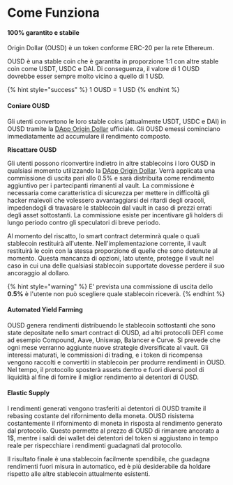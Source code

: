 # Come Funziona

#### 100% garantito e stabile

Origin Dollar \(OUSD\) è un token conforme ERC-20 per la rete Ethereum.

OUSD è una stable coin che è garantita in proporzione 1:1 con altre stable coin come USDT, USDC e DAI. Di conseguenza, il valore di 1 OUSD dovrebbe esser sempre molto vicino a quello di 1 USD.

{% hint style="success" %}
1 OUSD = 1 USD
{% endhint %}

#### Coniare OUSD

Gli utenti convertono le loro stable coins \(attualmente USDT, USDC e DAI\) in OUSD tramite la [DApp Origin Dollar](www.ousd.com) ufficiale. Gli OUSD emessi cominciano immediatamente ad accumulare il rendimento composto.

**Riscattare OUSD**

Gli utenti possono riconvertire indietro in altre stablecoins i loro OUSD in qualsiasi momento utilizzando la [DApp Origin Dollar](www.ousd.com). Verrà applicata una commissione di uscita pari allo 0.5% e sarà distribuita come rendimento aggiuntivo per i partecipanti rimanenti al vault. La commissione è necessaria come caratteristica di sicurezza per mettere in difficoltà gli hacker malevoli che volessero avvantaggiarsi dei ritardi degli oracoli, impedendogli di travasare le stablecoin dal vault in caso di prezzi errati degli asset sottostanti. La commissione esiste per incentivare gli holders di lungo periodo contro gli speculatori di breve periodo.

Al momento del riscatto, lo smart contract determinrà quale o quali stablecoin restituirà all'utente. Nell'implementazione corrente, il vault restituirà le coin con la stessa proporzione di quelle che sono detenute al momento. Questa mancanza di opzioni, lato utente, protegge il vault nel caso in cui una delle qualsiasi stablecoin supportate dovesse perdere il suo ancoraggio al dollaro.

{% hint style="warning" %}
E' prevista una commissione di uscita dello **0.5%** è l'utente non può scegliere quale stablecoin riceverà.
{% endhint %}

#### **Automated Yield Farming**

OUSD genera rendimenti distribuendo le stablecoin sottostanti che sono state depositate nello smart contract di OUSD, ad altri protocolli DEFI come ad esempio Compound, Aave, Uniswap, Balancer e Curve. Si prevede che ogni mese verranno aggiunte nuove strategie diversificate al vault. Gli interessi maturati, le commissioni di trading, e i token di ricompensa vengono raccolti e convertiti in stablecoin per produrre rendimenti in OUSD. Nel tempo, il protocollo sposterà assets dentro e fuori diversi pool di liquidità al fine di fornire il miglior rendimento ai detentori di OUSD.

#### **Elastic Supply**

I rendimenti generati vengono trasferiti ai detentori di OUSD tramite il rebasing costante del rifornimento della moneta. OUSD risistema costantemente il rifornimento di moneta in risposta al rendimento generato dal protocollo. Questo permette al prezzo di OUSD di rimanere ancorato a 1$, mentre i saldi dei wallet dei detentori del token si aggiustano in tempo reale per rispecchiare i rendimenti guadagnati dal protocollo.

Il risultato finale è una stablecoin facilmente spendibile, che guadagna rendimenti fuori misura in automatico, ed è più desiderabile da holdare rispetto alle altre stablecoin attualmente esistenti.

